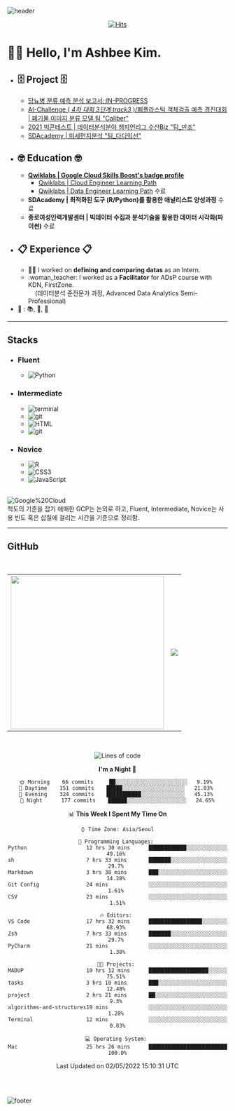 ![header](https://capsule-render.vercel.app/api?type=waving&color=timeGradient&height=250&section=header&text=Ashbee%20Kim&fontSize=70&fontAlign=75&fontAlignY=45&desc=Codes,%20Docs,%20and%20Papers&descSize=20&descAlign=84&descAlignY=60)

  <div align=center>
	
  [![Hits](https://hits.seeyoufarm.com/api/count/incr/badge.svg?url=https%3A%2F%2Fgithub.com%2FAshbeeKim)](https://hits.seeyoufarm.com) 
	
  </div>

[//]: <> (대회 끝내고, script 공부하면서 capsule-render 참고한 방식으로 원하는 규격으로 재생성하기)


# 🙌🏻 Hello, I'm Ashbee Kim. 
* ## :file_cabinet: **Project** :file_cabinet:
  * [당뇨병 분류 예측 분석 보고서::IN-PROGRESS](https://docs.google.com/presentation/d/1C-j_9iaEcVS5mfMNPfzPMfVWOVj34lBlETePf6CTo2o/edit?usp=sharing)
  * [AI-Challenge ( _4차 대회 3단계 track3_ )/폐플라스틱 객체검출 예측 경진대회 | 폐기물 이미지 분류 모델 팀 "Caliber"](https://github.com/Proj-Caliber/Waste-Recycling-Image-Segmentation)
  * [2021 빅콘테스트 | 데이터분석분야 챔피언리그 수산Biz "팀_만조"](https://drive.google.com/file/d/1hCvM8B1dE7Mmhynd7sr88cPtLlFlF3Ud/view?usp=sharing)
  * [SDAcademy | 미세먼지분석 "팀_다다익선"](https://drive.google.com/file/d/1cqnHrDa93ztn9b4myRmc5PGxsOdbRAxG/view?usp=sharing)
* ## :nerd_face: **Education** :nerd_face:
  * **[Qwiklabs | Google Cloud Skills Boost's badge profile](https://www.cloudskillsboost.google/public_profiles/97e8f540-bf60-4f75-9a8e-025c1cc95a24)**
    * [Qwiklabs | Cloud Engineer Learning Path](https://www.cloudskillsboost.google/paths/11)
    * [Qwiklabs | Data Engineer Learning Path](https://www.cloudskillsboost.google/paths/16) 수료
  * **SDAcademy | 최적화된 도구 (R/Python)를 활용한 애널리스트 양성과정** 수료
  * **종로여성인력개발센터 | 빅데이터 수집과 분석기술을 활용한 데이터 시각화(파이썬)** 수료
* ## :clipboard: **Experience** :clipboard:
  * :woman_office_worker: I worked on **defining and comparing datas** as an Intern.
    <li> :woman_teacher: I worked as a <b>Facilitator</b> for ADsP course with KDN, FirstZone.</br>&nbsp&nbsp&nbsp&nbsp(데이터분석 준전문가 과정, Advanced Data Analytics Semi-Professional)</li>
* :key: : :books:, :art:, :candy:


---
[//]: <> (현재 보유 혹은 계발 중인 스킬셋)
## Stacks
* ### Fluent
  * <img alt="Python" src="https://img.shields.io/badge/Python-v3.7%20%7C%20v3.9-blue.svg?&style=flat&logo=Python&logoColor=white&labelColor=abcdef&cacheSeconds=3600$logoWidth=60"/>
* ### Intermediate
  * <img alt="terminal" src="https://img.shields.io/badge/shell-%20zsh%20%7C%20bash-999999.svg?&style=flat&logo=iTerm2&logoColor=white&labelColor=000000&cacheSeconds=3600$logoWidth=80"/>
  * <img alt="git" src="https://img.shields.io/badge/git-%20GitHub%20%7C%20GitLab%20-3e1166.svg?&style=flat&logo=git&labelColor=000000&cacheSeconds=3600$logoWidth=80"/>
  * <img alt="HTML" src="https://img.shields.io/badge/HTML5-spark%20%7C%20HTML-E34F26.svg?&style=flat&logo=HTML5&logoColor=white&labelColor=F99A66&cacheSeconds=3600$logoWidth=40"/>
  * <img alt="git" src="https://img.shields.io/badge/MySQL-%20MySQL%20%7C%20CloudSQL%20-4479A1.svg?&style=flat&logo=MySQL&labelColor=ffffff&cacheSeconds=3600$logoWidth=80"/>
* ### Novice
  * <img alt="R" src="https://img.shields.io/badge/%20%20R%20%20-rpy2%20%7C%20Google%20Colab%20%7C%20r-3757bf.svg?&style=flat&logo=R&labelColor=9E9E99&cacheSeconds=3600$logoWidth=50"/>
  * <img alt="CSS3" src="https://img.shields.io/badge/%20CSS3%20-learning%20from%20Sololearn-276DC3.svg?&style=social&logo=css3&logoColor=1572B6&labelColor=fffff2&cacheSeconds=3600$logoWidth=50"/>
  * <img alt="JavaScript" src="https://img.shields.io/badge/%20JavaScript%20-learning%20from%20Sololearn-276DC3.svg?&style=social&logo=javascript&logoColor=F7DF1E&labelColor=fffff2&cacheSeconds=3600$logoWidth=50"/>
</br>
<img alt="Google%20Cloud" src="https://img.shields.io/badge/GCP%28GCE%29-Cloud%20Shell%20%7C%20Cloud%20Storage%20%7C%20BigQuery%20%7C%20etc%2E-0C9D58.svg?&style=flat&logo=GoogleCloud&logoColor=white&labelColor=4285F4&cacheSeconds=3600$logoWidth=70"/>
</br>
척도의 기준을 잡기 애매한 GCP는 논외로 하고, Fluent, Intermediate, Novice는 사용 빈도 혹은 삽질에 걸리는 시간을 기준으로 정리함.
</br>


---
## GitHub 
<!--
[![Ashbee Kim's wakatime stats](https://github-readme-stats.vercel.app/api/wakatime?username=ashbeekim)](https://github.com/ashbeekim/github-readme-stats)
-->
[comment]: <> (GitHub README STATS and Profile Trophy 시작 지점)
</br>
<table><tbody>  
  <tr align="center">
    <td><a align="center" href="https://github.com/anuraghazra/github-readme-stats">
      <img width="350px" src="https://github-readme-stats.vercel.app/api?username=ashbeekim&show_icons=true&theme=buefy"/>
    </a></td>
    <td colspan="2"><a align="center" href="https://github.com/ryo-ma/github-profile-trophy">
      <img src="https://github-profile-trophy.vercel.app/?username=ashbeekim&theme=oldie"/>
    </a></td>
  </tr>
</tbody></table>    

[comment]: <> (GitHub Profile Trophy 종료 지점)
</br>

[comment]: <> (wakatime 시작 부분)

[comment]: <> (wakatime 시작 부분)

<div align="center" width="80%">

 <!--START_SECTION:waka-->
![Lines of code](https://img.shields.io/badge/From%20Hello%20World%20I%27ve%20Written-2%20Million%20lines%20of%20code-blue)

**I'm a Night 🦉** 

```text
🌞 Morning    66 commits     ██░░░░░░░░░░░░░░░░░░░░░░░   9.19% 
🌆 Daytime    151 commits    █████░░░░░░░░░░░░░░░░░░░░   21.03% 
🌃 Evening    324 commits    ███████████░░░░░░░░░░░░░░   45.13% 
🌙 Night      177 commits    ██████░░░░░░░░░░░░░░░░░░░   24.65%

```


📊 **This Week I Spent My Time On** 

```text
⌚︎ Time Zone: Asia/Seoul

💬 Programming Languages: 
Python                   12 hrs 30 mins      ████████████░░░░░░░░░░░░░   49.16% 
sh                       7 hrs 33 mins       ███████░░░░░░░░░░░░░░░░░░   29.7% 
Markdown                 3 hrs 38 mins       ███░░░░░░░░░░░░░░░░░░░░░░   14.28% 
Git Config               24 mins             ░░░░░░░░░░░░░░░░░░░░░░░░░   1.61% 
CSV                      23 mins             ░░░░░░░░░░░░░░░░░░░░░░░░░   1.51%

🔥 Editors: 
VS Code                  17 hrs 32 mins      █████████████████░░░░░░░░   68.93% 
Zsh                      7 hrs 33 mins       ███████░░░░░░░░░░░░░░░░░░   29.7% 
PyCharm                  21 mins             ░░░░░░░░░░░░░░░░░░░░░░░░░   1.38%

🐱‍💻 Projects: 
MADUP                    19 hrs 12 mins      ███████████████████░░░░░░   75.51% 
tasks                    3 hrs 10 mins       ███░░░░░░░░░░░░░░░░░░░░░░   12.48% 
project                  2 hrs 21 mins       ██░░░░░░░░░░░░░░░░░░░░░░░   9.3% 
algorithms-and-structures19 mins             ░░░░░░░░░░░░░░░░░░░░░░░░░   1.28% 
Terminal                 12 mins             ░░░░░░░░░░░░░░░░░░░░░░░░░   0.83%

💻 Operating System: 
Mac                      25 hrs 26 mins      █████████████████████████   100.0%

```


 Last Updated on 02/05/2022 15:10:31 UTC
<!--END_SECTION:waka-->
</div>
</br></br>

[comment]: <> (wakatime 종료 지점)


<!--
<h2 align="center">🛤️RoadMap</h2>
<ol><big><b>Step1.</b> Data Analyst</big></ol>
<ol><small>     <i>---------- in progress ----------</i></small></ol>
<ol><big><b>Step2.</b> Full Stack Developer</big></ol>
<!--<ol><big><b>Step3.</b> Data Scientist</big></ol>
[//]: <> (data analyst의 경우, Fundamentals, Statistics, Programming, Machine Learning, Text Mining/NLP, Visualization, Big Data, Data Ingestion, Data Munging, Toolbox에 대한 내용을 이해해야 함)
[//]: <> (full-stack은 PM, Design, Back-End, Front-End, Mobile, Databases, DevOps, Version Control 등을 다 할 수 있어야 함)
[//]: <> (data scientist는 보다 깊은 이해가 필요함_괜히 10년 경력자를 찾는게 아닌 듯_Math, Dev, Domain 삼위일체의 경지)-->

<!--
https://github-readme-streak-stats.herokuapp.com/demo/. 
vue, tokypnight_duo, prussian, buefy, blue-green, react, city-lights, ayu_night, blueberry_duo
[![GitHub Status](https://github-readme-streak-stats.herokuapp.com?user=AshbeeKim&theme=blueberry_duo)](https://git.io/streak-stats)
<p align="center" ><img src="https://github-readme-streak-stats.herokuapp.com?user=AshbeeKim&theme=blueberry_duo"/></p>
https://github.com/anuraghazra/github-readme-stats/blob/master/docs/readme_kr.md
[![Anurag's GitHub stats](https://github-readme-stats.vercel.app/api?username=ashbeekim&count_private=true)](https://github.com/anuraghazra/github-readme-stats)
[![willianrod's wakatime stats](https://github-readme-stats.vercel.app/api/wakatime?username=willianrod)](https://github.com/anuraghazra/github-readme-stats)
[![Top Langs](https://github-readme-stats.vercel.app/api/top-langs/?username=anuraghazra&layout=compact)](https://github.com/anuraghazra/github-readme-stats)
F0F8FF,D7ECFF,C6E2FF
7289DA, 9CACE5, aab8e8, b8c4ec, c6cff0, d4dbf3, e2e7f7, f0f3fb, 9AABE5, 9ABDEC
9CF5E5, A0F5CC, 9ADBE5
-->

<!--
가벼운 통계
<img src="https://github-readme-stats.vercel.app/api?username=AshbeeKim&show_icons=true&theme=" width="400">
트로피 형태
https://github.com/ryo-ma/github-profile-trophy
[![trophy](https://github-profile-trophy.vercel.app/?username=ashbeekim&theme=oldie&title=Commits,PullRequest,Repositories)](https://github.com/ryo-ma/github-profile-trophy)
3d model of GitHub contribution graph
https://skyline.github.com/
-->

<!--embedding markdown fontawesome icon
rr

-->


<!--마크다운 주석 처리 방법-->
[comment]: <> (markdown comment code)
[//]: <> (markdown comment shortcode)

![footer](https://capsule-render.vercel.app/api?type=waving&color=timeGradient&height=250&section=footer&text=Thank%20You&fontSize=90&fontAlignY=70)
